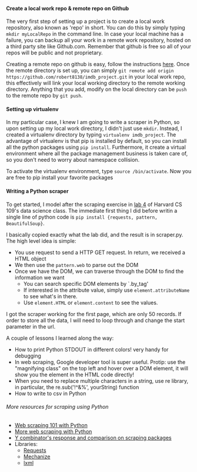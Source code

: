 #### Create a local work repo & remote repo on Github

The very first step of setting up a project is to create a local work repository, also known as 'repo' in short. You can do this by simply typing `mkdir myLocalRepo` in the command line. In case your local machine has a failure, you can backup all your work in a remote work repository, hosted on a third party site like Github.com. Remember that github is free so all of your repos will be public and not proprietary.

Creating a remote repo on github is easy, follow the instructions [here](https://help.github.com/articles/create-a-repo/). Once the remote directory is set up, you can simply `git remote add origin https://github.com/robert8138/imdb_project.git` in your local work repo, this effectively will link your local working directory to the remote working directory. Anything that you add, modify on the local directory can be `push` to the remote repo by `git push`.

#### Setting up virtualenv

In my particular case, I knew I am going to write a scraper in Python, so upon setting up my local work directory, I didn't just use `mkdir`. Instead, I created a virtualenv directory by typing `virtualenv imdb_project`. The advantage of virtualenv is that pip is installed by default, so you can install all the python packages using `pip install`. Furthermore, it create a virtual environment where all the package management business is taken care of, so you don't need to worry about namespace collision.

To activate the virtualenv environment, type `source /bin/activate`. Now you are free to pip install your favorite packages

#### Writing a Python scraper

To get started, I model after the scraping exercise in [lab 4] of Harvard CS 109's data science class. The immediate first thing I did before writin a single line of python code is `pip install {requests, pattern, BeautifulSoup}`. 

I basically copied exactly what the lab did, and the result is in scraper.py. The high level idea is simple:

* You use request to send a HTTP GET request. In return, we received a HTML object
* We then use the `pattern.web` to parse out the DOM
* Once we have the DOM, we can traverse through the DOM to find the information we want
	* You can search specific DOM elements by `.by_tag'
	* If interested in the attribute value, simply use `element.attributeName` to see what's in there. 
	* Use `element.HTML` or `element.content` to see the values.

I got the scraper working for the first page, which are only 50 records. If order to store all the data, I will need to loop through and change the start parameter in the url.

A couple of lessons I learned along the way:

* How to print Python STDOUT in different colors! very handy for debugging
* In web scraping, Google developer tool is super useful. Protip: use the "magnifying class" on the top left and hover over a DOM element, it will show you the element in the HTML code directly!
* When you need to replace multiple characters in a string, use re library, in particular, the re.sub('!^&%', yourString) function
* How to write to csv in Python

###### More resources for scraping using Python

* [Web scraping 101 with Python]
* [More web scraping with Python]
* [Y combinator's response and comparison on scraping packages]
* Libraries:
	* [Requests]
	* [Mechanize]
	* [lxml]

[lab 4]:http://nbviewer.ipython.org/github/cs109/content/blob/master/lec_04_scraping.ipynb
[lab 4 munging]: http://nbviewer.ipython.org/github/cs109/content/blob/master/lec_04_wrangling.ipynb
[Executing python script in sublime]: http://stackoverflow.com/questions/8551735/how-do-i-run-python-code-from-sublime-text-2
[Greg Reda]: http://www.gregreda.com/
[Web scraping 101 with Python]: http://www.gregreda.com/2013/03/03/web-scraping-101-with-python/
[More web scraping with Python]: http://www.gregreda.com/2013/05/06/more-web-scraping-with-python/
[Y combinator's response and comparison on scraping packages]: https://news.ycombinator.com/item?id=5353347
[Requests]: http://docs.python-requests.org/en/latest/
[Mechanize]: http://wwwsearch.sourceforge.net/mechanize/
[lxml]: http://lxml.de/
